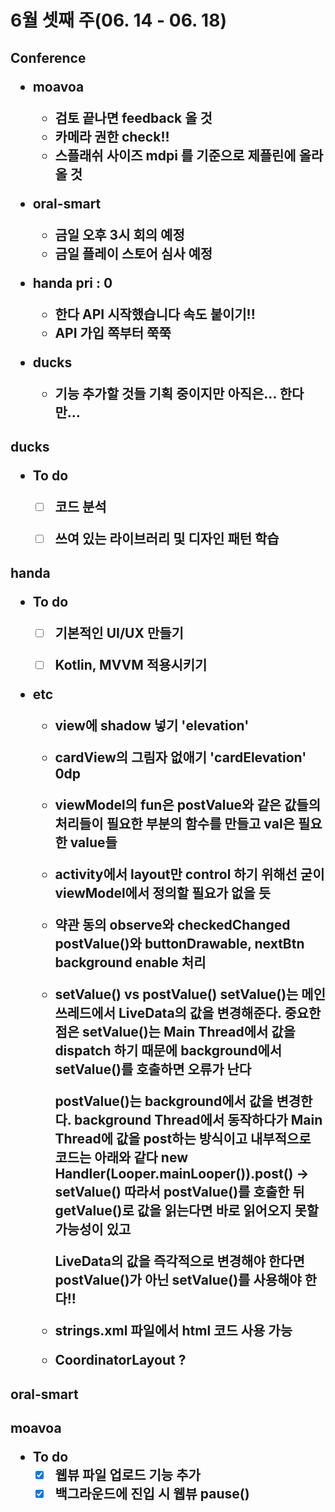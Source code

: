 

<h1>6월 셋째 주(06. 14 - 06. 18)



<h2>Conference

- moavoa
  - 검토 끝나면 feedback 올 것
  - 카메라 권한 check!!
  - 스플래쉬 사이즈 mdpi 를 기준으로 제플린에 올라올 것



- oral-smart
  - 금일 오후 3시 회의 예정
  - 금일 플레이 스토어 심사 예정



- handa  pri : 0
  - 한다 API 시작했습니다 속도 붙이기!!
  - API 가입 쪽부터 쭉쭉



- ducks
  - 기능 추가할 것들 기획 중이지만 아직은... 한다만...





<h2>ducks

- To do
  - [ ] 코드 분석
  - [ ] 쓰여 있는 라이브러리 및 디자인 패턴 학습





<h2>handa

- To do
  - [ ] 기본적인 UI/UX 만들기
  - [ ] Kotlin, MVVM 적용시키기



- etc

  - view에 shadow 넣기 'elevation'
  - cardView의 그림자 없애기 'cardElevation' 0dp

  

  

  - viewModel의 fun은 postValue와 같은 값들의 처리들이 필요한 부분의 함수를 만들고
                            val은 필요한 value들

  - activity에서 layout만 control 하기 위해선 굳이 viewModel에서 정의할 필요가 없을 듯

  - 약관 동의 observe와 checkedChanged
    postValue()와 buttonDrawable, nextBtn background enable 처리

  - setValue()   vs   postValue()
    setValue()는 메인 쓰레드에서 LiveData의 값을 변경해준다. 중요한 점은 setValue()는 Main Thread에서 값을 dispatch 하기 때문에 background에서 setValue()를 호출하면 오류가 난다


    postValue()는 background에서 값을 변경한다. background Thread에서 동작하다가 Main Thread에 값을 post하는 방식이고 내부적으로 코드는 아래와 같다
    new Handler(Looper.mainLooper()).post() -> setValue()
    따라서 postValue()를 호출한 뒤 getValue()로 값을 읽는다면 바로 읽어오지 못할 가능성이 있고

    LiveData의 값을 즉각적으로 변경해야 한다면 postValue()가 아닌 setValue()를 사용해야 한다!!

  - strings.xml 파일에서 html 코드 사용 가능

  - CoordinatorLayout ?



<h2>oral-smart

<h2>moavoa

- To do
  - [x] 웹뷰 파일 업로드 기능 추가
  - [x] 백그라운드에 진입 시 웹뷰 pause()